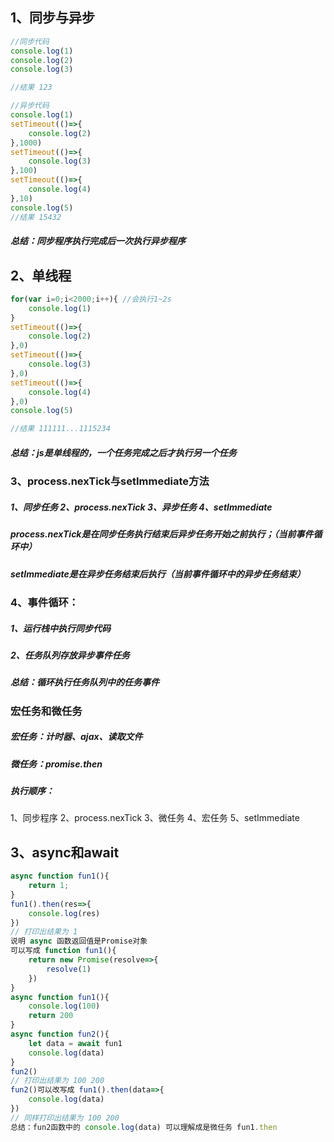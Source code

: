 ## 1、同步与异步
```javascript
//同步代码
console.log(1)
console.log(2)
console.log(3)

//结果 123
```
```javascript
//异步代码
console.log(1)
setTimeout(()=>{
	console.log(2)
},1000)
setTimeout(()=>{
	console.log(3)
},100)
setTimeout(()=>{
	console.log(4)
},10)
console.log(5)
//结果 15432
```
##### 总结：同步程序执行完成后一次执行异步程序

## 2、单线程
```javascript
for(var i=0;i<2000;i++){ //会执行1~2s
	console.log(1)
}
setTimeout(()=>{
	console.log(2)
},0)
setTimeout(()=>{
	console.log(3)
},0)
setTimeout(()=>{
	console.log(4)
},0)
console.log(5)

//结果 111111...1115234
```
##### 总结：js是单线程的，一个任务完成之后才执行另一个任务

### 3、process.nexTick与setImmediate方法
##### 1、同步任务 2、process.nexTick 3、异步任务 4、setImmediate
##### process.nexTick是在同步任务执行结束后异步任务开始之前执行；（当前事件循环中）
##### setImmediate是在异步任务结束后执行（当前事件循环中的异步任务结束）
### 4、事件循环：
##### 1、运行栈中执行同步代码
##### 2、任务队列存放异步事件任务
##### 总结：循环执行任务队列中的任务事件
### 宏任务和微任务
##### 宏任务：计时器、ajax、读取文件
##### 微任务：promise.then
##### 执行顺序：
1、同步程序
2、process.nexTick
3、微任务
4、宏任务
5、setImmediate
## 3、async和await
```javascript
async function fun1(){
	return 1;
}
fun1().then(res=>{
	console.log(res)
})
// 打印出结果为 1
说明 async 函数返回值是Promise对象
可以写成 function fun1(){
	return new Promise(resolve=>{
		resolve(1)
	})
}
async function fun1(){
	console.log(100)
	return 200
}
async function fun2(){
	let data = await fun1
	console.log(data)
}
fun2()
// 打印出结果为 100 200
fun2()可以改写成 fun1().then(data=>{
	console.log(data)
})
// 同样打印出结果为 100 200
总结：fun2函数中的 console.log(data) 可以理解成是微任务 fun1.then

```




